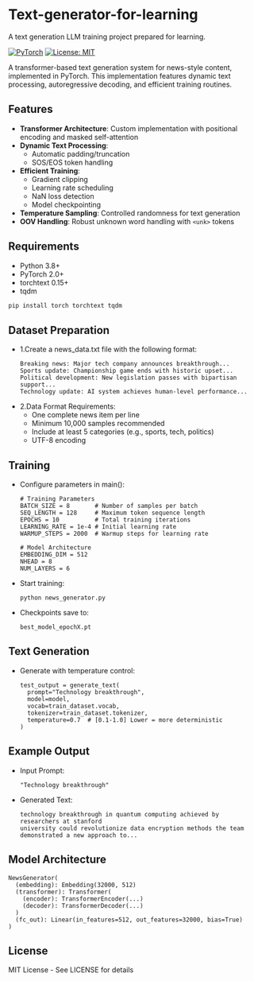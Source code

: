 # Text-generator-for-learning
A  text generation LLM training project prepared for learning.

[![PyTorch](https://img.shields.io/badge/PyTorch-%23EE4C2C.svg?logo=PyTorch&logoColor=white)](https://pytorch.org/)
[![License: MIT](https://img.shields.io/badge/License-MIT-yellow.svg)](https://opensource.org/licenses/MIT)

A transformer-based text generation system for news-style content, implemented in PyTorch. This implementation features dynamic text processing, autoregressive decoding, and efficient training routines.

## Features

- **Transformer Architecture**: Custom implementation with positional encoding and masked self-attention
- **Dynamic Text Processing**: 
  - Automatic padding/truncation 
  - SOS/EOS token handling
- **Efficient Training**:
  - Gradient clipping
  - Learning rate scheduling
  - NaN loss detection
  - Model checkpointing
- **Temperature Sampling**: Controlled randomness for text generation
- **OOV Handling**: Robust unknown word handling with `<unk>` tokens

## Requirements

- Python 3.8+
- PyTorch 2.0+
- torchtext 0.15+
- tqdm

```bash
pip install torch torchtext tqdm
```

## Dataset Preparation
- 1.Create a news_data.txt file with the following format:
  ```
  Breaking news: Major tech company announces breakthrough...
  Sports update: Championship game ends with historic upset...
  Political development: New legislation passes with bipartisan support...
  Technology update: AI system achieves human-level performance...
  ```
- 2.Data Format Requirements:
  - One complete news item per line
  - Minimum 10,000 samples recommended
  - Include at least 5 categories (e.g., sports, tech, politics)
  - UTF-8 encoding
  
## Training
- Configure parameters in main():
  ```
  # Training Parameters
  BATCH_SIZE = 8       # Number of samples per batch
  SEQ_LENGTH = 128     # Maximum token sequence length 
  EPOCHS = 10          # Total training iterations
  LEARNING_RATE = 1e-4 # Initial learning rate
  WARMUP_STEPS = 2000  # Warmup steps for learning rate

  # Model Architecture
  EMBEDDING_DIM = 512
  NHEAD = 8
  NUM_LAYERS = 6
  ```
- Start training:
  ```
  python news_generator.py
  ```
- Checkpoints save to:
  ```
  best_model_epochX.pt
  ```

## Text Generation
- Generate with temperature control:
  ```
  test_output = generate_text(
    prompt="Technology breakthrough",
    model=model,
    vocab=train_dataset.vocab,
    tokenizer=train_dataset.tokenizer,
    temperature=0.7  # [0.1-1.0] Lower = more deterministic
  )
  ```

## Example Output
- Input Prompt:
  ```
  "Technology breakthrough"
  ```
- Generated Text:
  ```
  technology breakthrough in quantum computing achieved by researchers at stanford 
  university could revolutionize data encryption methods the team demonstrated a new approach to...
  ```

## Model Architecture
```
NewsGenerator(
  (embedding): Embedding(32000, 512)
  (transformer): Transformer(
    (encoder): TransformerEncoder(...)
    (decoder): TransformerDecoder(...)
  )
  (fc_out): Linear(in_features=512, out_features=32000, bias=True)
)
```
## License
MIT License - See LICENSE for details



